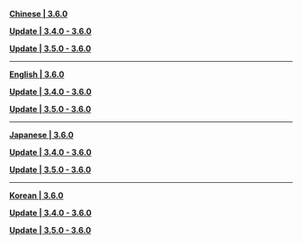 **[Chinese | 3.6.0](https://autopatchhk.yuanshen.com/client_app/download/pc_zip/20230331200258_xR748JQdRJ19pQH0/Audio_Chinese_3.6.0.zip)**

**[Update | 3.4.0 - 3.6.0](https://autopatchhk.yuanshen.com/client_app/update/hk4e_global/10/zh-cn_3.4.0_3.6.0_hdiff_wsQFNvrIdV4qLKCG.zip)**

**[Update | 3.5.0 - 3.6.0](https://autopatchhk.yuanshen.com/client_app/update/hk4e_global/10/zh-cn_3.5.0_3.6.0_hdiff_hJrb6Zzsq0m7GQHK.zip)**


---

**[English | 3.6.0](https://autopatchhk.yuanshen.com/client_app/download/pc_zip/20230331200258_xR748JQdRJ19pQH0/Audio_English(US)_3.6.0.zip)**

**[Update | 3.4.0 - 3.6.0](https://autopatchhk.yuanshen.com/client_app/update/hk4e_global/10/en-us_3.4.0_3.6.0_hdiff_gmhB8dVWQJRKlyLj.zip)**

**[Update | 3.5.0 - 3.6.0](https://autopatchhk.yuanshen.com/client_app/update/hk4e_global/10/en-us_3.5.0_3.6.0_hdiff_xS3HAI51ksDQOl8c.zip)**


---

**[Japanese | 3.6.0](https://autopatchhk.yuanshen.com/client_app/download/pc_zip/20230331200258_xR748JQdRJ19pQH0/Audio_Japanese_3.6.0.zip)**

**[Update | 3.4.0 - 3.6.0](https://autopatchhk.yuanshen.com/client_app/update/hk4e_global/10/ja-jp_3.4.0_3.6.0_hdiff_akC64FrYKsS3ow5M.zip)**

**[Update | 3.5.0 - 3.6.0](https://autopatchhk.yuanshen.com/client_app/update/hk4e_global/10/ja-jp_3.5.0_3.6.0_hdiff_6ewT53aBmuNbdPJE.zip)**


---

**[Korean | 3.6.0](https://autopatchhk.yuanshen.com/client_app/download/pc_zip/20230331200258_xR748JQdRJ19pQH0/Audio_Korean_3.6.0.zip)**

**[Update | 3.4.0 - 3.6.0](https://autopatchhk.yuanshen.com/client_app/update/hk4e_global/10/ko-kr_3.4.0_3.6.0_hdiff_bf2wae6FH7npkOgt.zip)**

**[Update | 3.5.0 - 3.6.0](https://autopatchhk.yuanshen.com/client_app/update/hk4e_global/10/ko-kr_3.5.0_3.6.0_hdiff_GDlPHvUgyXQwje9C.zip)**


